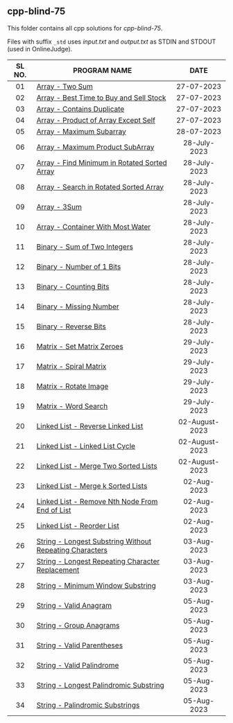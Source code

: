 ## cpp-blind-75

This folder contains all cpp solutions for _cpp-blind-75_.

Files with suffix `_std` uses _input.txt_ and _output.txt_ as STDIN and STDOUT (used in OnlineJudge).

| SL NO. | PROGRAM NAME | DATE |
| :----: | --------- | :-----: |
| 01 | [Array - Two Sum](<01_Array_-_Two_Sum.cpp>) | 27-07-2023 |
| 02 | [Array -  Best Time to Buy and Sell Stock](<02_Array_-__Best_Time_to_Buy_and_Sell_Stock.cpp>) | 27-07-2023 |
| 03 | [Array - Contains Duplicate](<03_Array_-_Contains_Duplicate.cpp>) | 27-07-2023 |
| 04 | [Array - Product of Array Except Self](<04_Array_-_Product_of_Array_Except_Self.cpp>) | 27-07-2023 |
| 05 | [Array - Maximum Subarray](<05_Array_-_Maximum_Subarray.cpp>) | 28-07-2023 |
| 06 | [Array - Maximum Product SubArray](<06_Array_-_Maximum_Product_SubArray.cpp>) | 28-July-2023 | 
| 07 | [Array - Find Minimum in Rotated Sorted Array](<07_Array_-_Find_Minimum_in_Rotated_Sorted_Array.cpp>) | 28-July-2023 | 
| 08 | [Array - Search in Rotated Sorted Array](<08_Array_-_Search_in_Rotated_Sorted_Array.cpp>) | 28-July-2023 | 
| 09 | [Array - 3Sum](<09_Array_-_3Sum.cpp>) | 28-July-2023 | 
| 10 | [Array - Container With Most Water](<10_Array_-_Container_With_Most_Water.cpp>) | 28-July-2023 | 
| 11 | [Binary - Sum of Two Integers](<11_Binary_-_Sum_of_Two_Integers.cpp>) | 28-July-2023 | 
| 12 | [Binary - Number of 1 Bits](<12_Binary_-_Number_of_1_Bits.cpp>) | 28-July-2023 | 
| 13 | [Binary - Counting Bits](<13_Binary_-_Counting_Bits.cpp>) | 28-July-2023 | 
| 14 | [Binary - Missing Number](<14_Binary_-_Missing_Number.cpp>) | 28-July-2023 | 
| 15 | [Binary - Reverse Bits](<15_Binary_-_Reverse_Bits.cpp>) | 28-July-2023 | 
| 16 | [Matrix - Set Matrix Zeroes](<16_Matrix_-_Set_Matrix_Zeroes.cpp>) | 29-July-2023 | 
| 17 | [Matrix - Spiral Matrix](<17_Matrix_-_Spiral_Matrix.cpp>) | 29-July-2023 | 
| 18 | [Matrix - Rotate Image](<18_Matrix_-_Rotate_Image.cpp>) | 29-July-2023 | 
| 19 | [Matrix - Word Search](<19_Matrix_-_Word_Search.cpp>) | 29-July-2023 | 
| 20 | [Linked List - Reverse Linked List](<20_Linked_List_-_Reverse_Linked_List.cpp>) | 02-August-2023 | 
| 21 | [Linked List - Linked List Cycle](<21_Linked_List_-_Linked_List_Cycle.cpp>) | 02-August-2023 | 
| 22 | [Linked List - Merge Two Sorted Lists](<22_Linked_List_-_Merge_Two_Sorted_Lists.cpp>) | 02-August-2023 | 
| 23 | [Linked List - Merge k Sorted Lists](<23_Linked_List_-_Merge_k_Sorted_Lists.cpp>) | 02-Aug-2023 | 
| 24 | [Linked List - Remove Nth Node From End of List](<24_Linked_List_-_Remove_Nth_Node_From_End_of_List.cpp>) | 02-Aug-2023 | 
| 25 | [Linked List - Reorder List](<25_Linked_List_-_Reorder_List.cpp>) | 02-Aug-2023 | 
| 26 | [String - Longest Substring Without Repeating Characters](<26_String_-_Longest_Substring_Without_Repeating_Characters.cpp>) | 03-Aug-2023 | 
| 27 | [String - Longest Repeating Character Replacement](<27_String_-_Longest_Repeating_Character_Replacement.cpp>) | 03-Aug-2023 | 
| 28 | [String - Minimum Window Substring](<28_String_-_Minimum_Window_Substring.cpp>) | 03-Aug-2023 | 
| 29 | [String - Valid Anagram](<29_String_-_Valid_Anagram.cpp>) | 05-Aug-2023 | 
| 30 | [String - Group Anagrams](<30_String_-_Group_Anagrams.cpp>) | 05-Aug-2023 | 
| 31 | [String - Valid Parentheses](<31_String_-_Valid_Parentheses.cpp>) | 05-Aug-2023 | 
| 32 | [String - Valid Palindrome](<32_String_-_Valid_Palindrome.cpp>) | 05-Aug-2023 | 
| 33 | [String - Longest Palindromic Substring](<33_String_-_Longest_Palindromic_Substring.cpp>) | 05-Aug-2023 | 
| 34 | [String - Palindromic Substrings](<34_String_-_Palindromic_Substrings.cpp>) | 05-Aug-2023 | 
